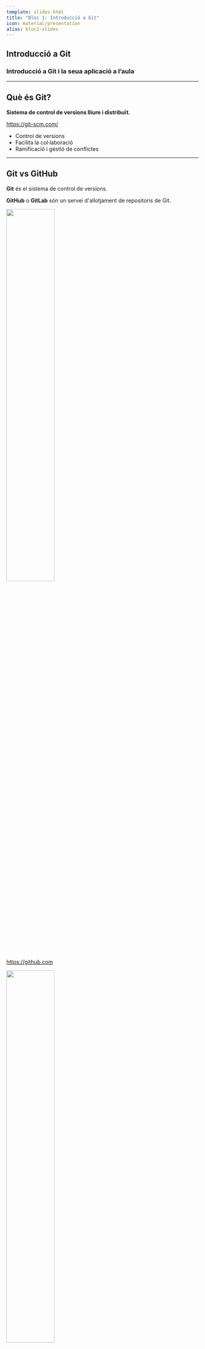 ```yaml
---
template: slides.html
title: "Bloc 1: Introducció a Git"
icon: material/presentation
alias: bloc1-slides
---
```


## Introducció a Git

### Introducció a Git i la seua aplicació a l’aula

---

## Què és Git?

__Sistema de control de versions lliure i distribuït.__

https://git-scm.com/

- Control de versions
- Facilita la col·laboració
- Ramificació i gestió de conflictes

---

## Git vs GitHub
__Git__ és el sistema de control de versions.

__GitHub__ o __GitLab__ són un servei d'allotjament de repositoris de Git.



<div class="container">

<div class="col">
<img src="../../apunts/img/logo_github.png" height="50%">

https://github.com
</div>

<div class="col">
<img src="../../apunts/img/logo_gitlab.png" height="50%">

https://gitlab.com
</div>

</div>

---

## Estructura d'un repositori

<img src="../../apunts/img/introduccio/components.png">

---

## Inicialitzar un repositori

```bash
mkdir git_introduccio
cd git_introduccio
git init
```

---

## Àrea de preparació

```bash
git add <files>
```

<img src="../../apunts/img/introduccio/staged_readme.png">

---

## Confirmar canvis

```bash
git commit [-m <message>]
```

<img src="../../apunts/img/introduccio/after_commit_readme.png">

---

## Mostrar commit

```bash
git show [ref]
```

---

## Diferències

```bash
git diff [--staged]
```

<img src="../../apunts/img/introduccio/resum_diff.png">

---

## Històric de canvis

```bash
git log
```

__Àlies:__
```bash
git config --global alias.lg "log --graph --abbrev-commit --decorate --format=format:'%C(bold blue)%h%C(reset) - %C(bold green)(%ar)%C(reset) %C(white)%s%C(reset) %C(dim white)- %an%C(reset)%C(bold yellow)%d%C(reset)'"
git config --global alias.lga "lg --all"
```

---

## Descartar canvis

```bash
git restore <files>
```

<img src="../../apunts/img/introduccio/flux_treball.png">
